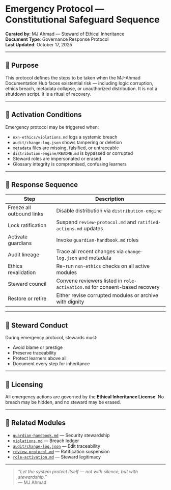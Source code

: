 # Emergency Protocol — Constitutional Safeguard Sequence

**Curated by**: MJ Ahmad — Steward of Ethical Inheritance  
**Document Type**: Governance Response Protocol  
**Last Updated**: October 17, 2025

---

## 🧭 Purpose

This protocol defines the steps to be taken when the MJ-Ahmad Documentation Hub faces existential risk — including logic corruption, ethics breach, metadata collapse, or unauthorized distribution. It is not a shutdown script. It is a ritual of recovery.

---

## 🚨 Activation Conditions

Emergency protocol may be triggered when:

- `nxn-ethics/violations.md` logs a systemic breach  
- `audit/change-log.json` shows tampering or deletion  
- `metadata` files are missing, falsified, or untraceable  
- `distribution-engine/README.md` is bypassed or corrupted  
- Steward roles are impersonated or erased  
- Glossary integrity is compromised, confusing learners

---

## 🔄 Response Sequence

| Step                     | Description                                                                 |
|--------------------------|-----------------------------------------------------------------------------|
| Freeze all outbound links | Disable distribution via `distribution-engine`                             |
| Lock ratification         | Suspend `review-protocol.md` and `ratified-actions.md` updates             |
| Activate guardians        | Invoke `guardian-handbook.md` roles                                        |
| Audit lineage             | Trace all recent changes via `change-log.json` and metadata                |
| Ethics revalidation       | Re-run `nxn-ethics` checks on all active modules                           |
| Steward council           | Convene reviewers listed in `role-activation.md` for consent-based recovery
| Restore or retire         | Either revise corrupted modules or archive with dignity                   

---

## 🧘 Steward Conduct

During emergency protocol, stewards must:

- Avoid blame or prestige  
- Preserve traceability  
- Protect learners above all  
- Document every step for inheritance

---

## 🔐 Licensing

All emergency actions are governed by the **Ethical Inheritance License**. No breach may be hidden, and no steward may be erased.

---

## 🧾 Related Modules

- [`guardian-handbook.md`](../security/guardian-handbook.md) — Security stewardship  
- [`violations.md`](../nxn-ethics/violations.md) — Breach ledger  
- [`audit/change-log.json`](../audit/change-log.json) — Edit traceability  
- [`review-protocol.md`](review-protocol.md) — Ratification suspension  
- [`role-activation.md`](role-activation.md) — Steward legitimacy

---

> _“Let the system protect itself — not with silence, but with stewardship.”_  
> — MJ Ahmad

